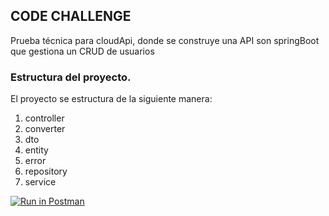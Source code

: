 ## CODE CHALLENGE

Prueba técnica para cloudApi, donde se construye una API son springBoot que gestiona un CRUD  de usuarios

### Estructura del proyecto.
 El proyecto se estructura de la siguiente manera:
  1. controller 
  2. converter
  3. dto
  4. entity
  5. error
  6. repository
  7. service



[![Run in Postman](https://run.pstmn.io/button.svg)](https://app.getpostman.com/run-collection/a10b0ad51a2f8ff58ab7)
